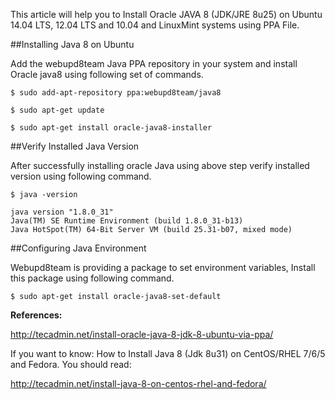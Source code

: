 This article will help you to Install Oracle JAVA 8 (JDK/JRE 8u25) on Ubuntu 14.04 LTS, 12.04 LTS and 10.04 and LinuxMint systems using PPA File.

##Installing Java 8 on Ubuntu

Add the webupd8team Java PPA repository in your system and install Oracle java8 using following set of commands.

    $ sudo add-apt-repository ppa:webupd8team/java8

    $ sudo apt-get update

    $ sudo apt-get install oracle-java8-installer

##Verify Installed Java Version

After successfully installing oracle Java using above step verify installed version using following command.

    $ java -version

    java version "1.8.0_31"
    Java(TM) SE Runtime Environment (build 1.8.0_31-b13)
    Java HotSpot(TM) 64-Bit Server VM (build 25.31-b07, mixed mode)

##Configuring Java Environment

Webupd8team is providing a package to set environment variables, Install this package using following command.

    $ sudo apt-get install oracle-java8-set-default

**References:**

http://tecadmin.net/install-oracle-java-8-jdk-8-ubuntu-via-ppa/

If you want to know: How to Install Java 8 (Jdk 8u31) on CentOS/RHEL 7/6/5 and Fedora. You should read:

http://tecadmin.net/install-java-8-on-centos-rhel-and-fedora/
